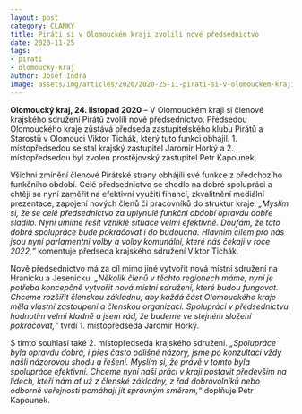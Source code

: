 ```yaml
---
layout: post
category: CLANKY
title: Piráti si v Olomouckém kraji zvolili nové předsednictvo
date: 2020-11-25
tags: 
- pirati
- olomoucky-kraj
author: Josef Indra
image: assets/img/articles/2020/2020-25-11-pirati-si-v-olomouckem-kraji-zvolili-nove-predsednictvo.jpg  #751x422 pixelu
---
```

**Olomoucký kraj, 24. listopad 2020** – V Olomouckém kraji si členové krajského sdružení Pirátů zvolili nové předsednictvo. Předsedou Olomouckého kraje zůstává předseda zastupitelského klubu Pirátů a Starostů v Olomouci Viktor Tichák, který tuto funkci obhájil. 1. místopředsedou se stal krajský zastupitel  Jaromír Horký a 2. místopředsedou byl zvolen prostějovský zastupitel Petr Kapounek.
 
Všichni zmínění členové Pirátské strany obhájili své funkce z předchozího funkčního období. Celé předsednictvo se shodlo na dobré spolupráci a chtějí se nyní zaměřit na efektivní využití financí, zkvalitnění mediální prezentace, zapojení nových členů či pracovníků do struktur kraje. *„Myslím si, že se celé předsednictvo za uplynulé funkční období opravdu dobře sladilo. Nyní umíme řešit vzniklé situace velmi efektivně. Doufám, že tato dobrá spolupráce bude pokračovat i do budoucna. Hlavním cílem pro nás jsou nyní parlamentní volby a volby komunální, které nás čekají v roce 2022,“* komentuje předseda krajského sdružení Viktor Tichák. 
 
Nově předsednictvo má za cíl mimo jiné vytvořit nová místní sdružení na Hranicku a Jesenicku. *„Několik členů v těchto regionech máme, nyní je potřeba koncepčně vytvořit nová místní sdružení, které budou fungovat. Chceme rozšířit členskou základnu, aby každá část Olomouckého kraje měla vlastní zastoupení a členskou organizaci. Spolupráci v předsednictvu hodnotím velmi kladně a jsem rád, že budeme ve stejném složení pokračovat,“* tvrdí 1. místopředseda Jaromír Horký.
 
S tímto souhlasí také 2. místopředseda krajského sdružení. *„Spolupráce byla opravdu dobrá, i přes často odlišné názory, jsme po konzultaci vždy našli názorovou shodu a řešení. Myslím si, že právě v tomto byla spolupráce efektivní. Chceme nyní naši práci v kraji postavit především na lidech, kteří nám ať už z členské základny, z řad dobrovolníků nebo odborné veřejnosti pomáhají jít správným směrem,“* doplňuje Petr Kapounek. 
